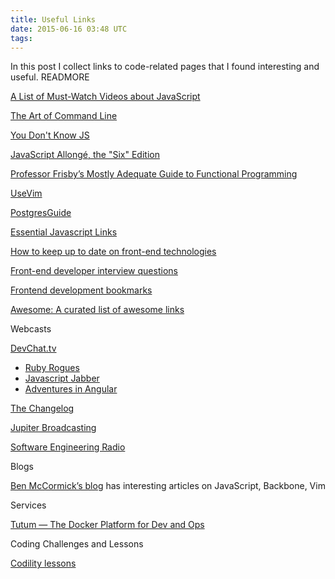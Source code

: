 ```yaml
---
title: Useful Links
date: 2015-06-16 03:48 UTC
tags:
---
```


In this post I collect links to code-related pages that I found interesting and useful. READMORE

[A List of Must-Watch Videos about JavaScript](https://github.com/bolshchikov/js-must-watch)

[The Art of Command Line](https://github.com/jlevy/the-art-of-command-line)

[You Don't Know JS](https://github.com/getify/You-Dont-Know-JS)

[JavaScript Allongé, the "Six" Edition](https://leanpub.com/javascriptallongesix/read)

[Professor Frisby’s Mostly Adequate Guide to Functional Programming](http://drboolean.gitbooks.io/mostly-adequate-guide)

[UseVim](http://usevim.com/)

[PostgresGuide](http://www.postgresguide.com/)

[Essential Javascript Links](https://github.com/ericelliott/essential-javascript-links)

[How to keep up to date on front-end technologies](https://uptodate.frontendrescue.org)

[Front-end developer interview questions](https://github.com/h5bp/Front-end-Developer-Interview-Questions)

[Frontend development bookmarks](https://github.com/dypsilon/frontend-dev-bookmarks)

[Awesome: A curated list of awesome links](https://github.com/sindresorhus/awesome)

Webcasts

[DevChat.tv](https://devchat.tv/)

- [Ruby Rogues](http://devchat.tv/ruby-rogues)
- [Javascript Jabber](https://devchat.tv/js-jabber)
- [Adventures in Angular](https://devchat.tv/adventures-in-angular)

[The Changelog](https://changelog.com/)

[Jupiter Broadcasting](http://www.jupiterbroadcasting.com/)

[Software Engineering Radio](http://www.se-radio.net/)

Blogs

[Ben McCormick’s blog](http://benmccormick.org/) has interesting articles on JavaScript, Backbone, Vim

Services

[Tutum — The Docker Platform for Dev and Ops](https://www.tutum.co/)

Coding Challenges and Lessons

[Codility lessons](https://codility.com/programmers/lessons)
